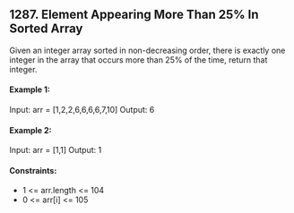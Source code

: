 ## 1287. Element Appearing More Than 25% In Sorted Array

Given an integer array sorted in non-decreasing order, there is exactly one integer in the array that occurs more than 25% of the time, return that integer.


#### Example 1:
Input: arr = [1,2,2,6,6,6,6,7,10]
Output: 6

#### Example 2:
Input: arr = [1,1]
Output: 1

#### Constraints:
- 1 <= arr.length <= 104
- 0 <= arr[i] <= 105

